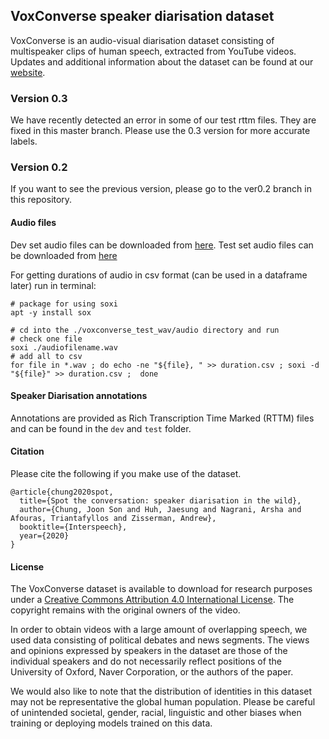 ## VoxConverse speaker diarisation dataset

VoxConverse is an audio-visual diarisation dataset consisting of multispeaker clips of human speech, extracted from YouTube videos.
Updates and additional information about the dataset can be found at our [website](http://www.robots.ox.ac.uk/~vgg/data/voxconverse/index.html).


### Version 0.3
We have recently detected an error in some of our test rttm files. They are fixed in this master branch. Please use the 0.3 version for more accurate labels.

### Version 0.2
If you want to see the previous version, please go to the ver0.2 branch in this repository.

#### Audio files

Dev set audio files can be downloaded from [here](https://www.robots.ox.ac.uk/~vgg/data/voxconverse/data/voxconverse_dev_wav.zip). 
Test set audio files can be downloaded from [here](https://www.robots.ox.ac.uk/~vgg/data/voxconverse/data/voxconverse_test_wav.zip)

For getting durations of audio in csv format (can be used in a dataframe later) run in terminal:
```shell
# package for using soxi
apt -y install sox

# cd into the ./voxconverse_test_wav/audio directory and run
# check one file
soxi ./audiofilename.wav
# add all to csv
for file in *.wav ; do echo -ne "${file}, " >> duration.csv ; soxi -d "${file}" >> duration.csv ;  done
```


#### Speaker Diarisation annotations 

Annotations are provided as Rich Transcription Time Marked (RTTM) files and can be found in the ```dev```  and ```test``` folder. 

#### Citation

Please cite the following if you make use of the dataset.

```
@article{chung2020spot,
  title={Spot the conversation: speaker diarisation in the wild},
  author={Chung, Joon Son and Huh, Jaesung and Nagrani, Arsha and Afouras, Triantafyllos and Zisserman, Andrew},
  booktitle={Interspeech},
  year={2020}
}
```

#### License

The VoxConverse dataset is available to download for research purposes under a [Creative Commons Attribution 4.0 International License](https://creativecommons.org/licenses/by/4.0). The copyright remains with the original owners of the video. 

In order to obtain videos with a large amount of overlapping speech, we used data consisting of political debates and news segments. The views and opinions expressed by speakers in the dataset are those of the individual speakers and do not necessarily reflect positions of the University of Oxford, Naver Corporation, or the authors of the paper.

We would also like to note that the distribution of identities in this dataset may not be representative the global human population. Please be careful of unintended societal, gender, racial, linguistic and other biases when training or deploying models trained on this data.

